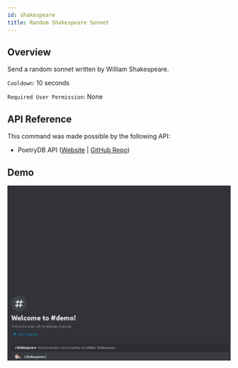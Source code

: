 ```yaml
---
id: shakespeare
title: Random Shakespeare Sonnet
---
```


## Overview

Send a random sonnet written by William Shakespeare.

`Cooldown`: 10 seconds

`Required User Permission`: None

## API Reference

This command was made possible by the following API:

- PoetryDB API ([Website](https://poetrydb.org/index.html) | [GitHub Repo](https://github.com/thundercomb/poetrydb))

## Demo

![Random Shakespeare Sonnet Command Demo GIF](../../../public/random/shakespeare.gif)
